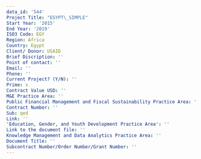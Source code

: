 ```yaml
---
data_id: '544'
Project Title: "EGYPT\_SIMPLE"
Start Year: '2015'
End Year: '2019'
ISO3 Code: EGY
Region: Africa
Country: Egypt
Client/ Donor: USAID
Brief Discription: ''
Point of contact: ''
Email: ''
Phone: ''
Current Project? (Y/N): ''
Prime: x
Contract Value USD: ''
M&E Practice Area: ''
Public Financial Management and Fiscal Sustainability Practice Area: ''
Contract Number: ''
Sub: qed
Link: ''
'Education, Gender, and Youth Development Practice Area': ''
Link to the document file: ''
Knowledge Management and Data Analytics Practice Area: ''
Document Title: ''
Subcontract Number/Order Number/Grant Number: ''
---
```

